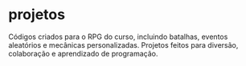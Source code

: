 # projetos
Códigos criados para o RPG do curso, incluindo batalhas, eventos aleatórios e mecânicas personalizadas. Projetos feitos para diversão, colaboração e aprendizado de programação.

